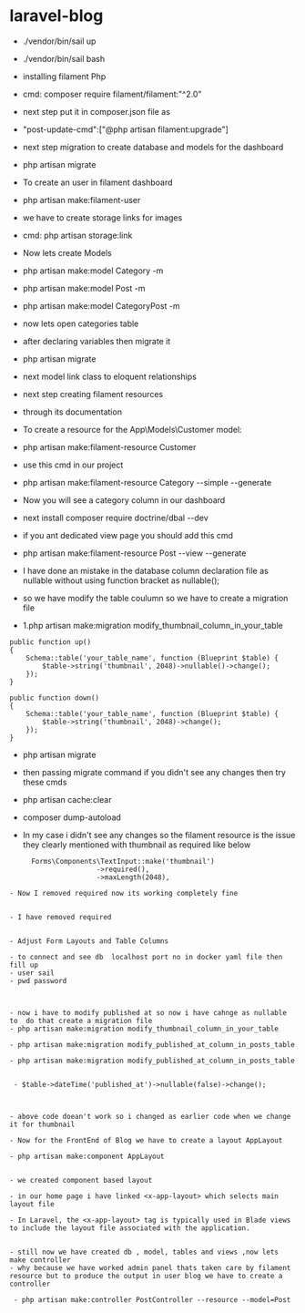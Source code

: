 # laravel-blog


- ./vendor/bin/sail up

- ./vendor/bin/sail bash

- installing filament Php

- cmd: composer require filament/filament:"^2.0"

- next step put it in composer.json file as 

- "post-update-cmd":["@php artisan filament:upgrade"]



- next step migration to create database and models for the dashboard

- php artisan migrate

- To create an user in filament dashboard

- php artisan make:filament-user


- we have to create storage links for images 

- cmd: php artisan storage:link

- Now lets create Models


- php artisan make:model Category -m

- php artisan make:model Post -m

- php artisan make:model CategoryPost -m



- now lets open categories table

- after declaring variables then migrate it 
- php artisan migrate
- next model link class to eloquent relationships

- next step creating filament resources

- through its documentation

- To create a resource for the App\Models\Customer model:

- php artisan make:filament-resource Customer

- use this cmd in our project

- php artisan make:filament-resource Category --simple --generate

- Now you will see a category column in our dashboard

- next install composer require doctrine/dbal --dev


- if you ant dedicated view page you should add this cmd

- php artisan make:filament-resource Post --view --generate



- I have done an mistake in the database column declaration file as nullable without using function bracket as nullable();

- so we have modify the table coulumn so we have  to create a migration file 
- 1.php artisan make:migration modify_thumbnail_column_in_your_table

```
public function up()
{
    Schema::table('your_table_name', function (Blueprint $table) {
        $table->string('thumbnail', 2048)->nullable()->change();
    });
}
```
```
public function down()
{
    Schema::table('your_table_name', function (Blueprint $table) {
        $table->string('thumbnail', 2048)->change();
    });
}
```
- php artisan migrate

- then passing migrate command if you didn't see any changes then try these cmds

- php artisan cache:clear


- composer dump-autoload


- In my case i didn't see any changes so the filament resource is the issue 
they clearly mentioned with thumbnail as required like below

  ```
    Forms\Components\TextInput::make('thumbnail')
                    ->required(),
                    ->maxLength(2048),
```
- Now I removed required now its working completely fine


- I have removed required


- Adjust Form Layouts and Table Columns

- to connect and see db  localhost port no in docker yaml file then fill up
- user sail
- pwd password



- now i have to modify published at so now i have cahnge as nullable  to  do that create a migration file
- php artisan make:migration modify_thumbnail_column_in_your_table

- php artisan make:migration modify_published_at_column_in_posts_table

- php artisan make:migration modify_published_at_column_in_posts_table


 - $table->dateTime('published_at')->nullable(false)->change();



- above code doean't work so i changed as earlier code when we change it for thumbnail

- Now for the FrontEnd of Blog we have to create a layout AppLayout

- php artisan make:component AppLayout


- we created component based layout

- in our home page i have linked <x-app-layout> which selects main layout file

- In Laravel, the <x-app-layout> tag is typically used in Blade views to include the layout file associated with the application. 


- still now we have created db , model, tables and views ,now lets make controller
- why because we have worked admin panel thats taken care by filament resource but to produce the output in user blog we have to create a controller

 - php artisan make:controller PostController --resource --model=Post